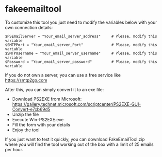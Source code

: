 # fakeemailtool

To customize this tool you just need to modify the variables below with your own connection details:

    $PSEmailServer = "Your_email_server_address"     # Please, modify this variable
    $SMTPPort = "Your_email_server_Port"             # Please, modify this variable
    $SMTPUsername = "Your_email_server_username"     # Please, modify this variable
    $Password = "Your_email_server_password"         # Please, modify this variable

If you do not own a server, you can use a free service like https://smtp2go.com

After this, you can simply convert it to an exe file:
- Download PS2EXE from Microsoft: https://gallery.technet.microsoft.com/scriptcenter/PS2EXE-GUI-Convert-e7cb69d5
- Unzip the file
- Execute Win-PS2EXE.exe
- Fill the form with your details
- Enjoy the tool

If you just want to test it quickly, you can download FakeEmailTool.zip where you will find the tool working out of the box with a limit of 25 emails per hour. 
